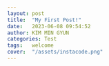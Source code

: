 ```yaml
---
layout: post
title:  "My First Post!"
date:   2023-06-08 09:54:52
author: KIM MIN GYUN
categories: Test
tags:	welcome
cover:  "/assets/instacode.png"
---
```


